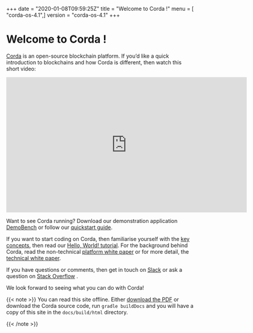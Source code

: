 +++
date = "2020-01-08T09:59:25Z"
title = "Welcome to Corda !"
menu = [ "corda-os-4.1",]
version = "corda-os-4.1"
+++


# Welcome to Corda !
[Corda](https://www.corda.net/) is an open-source blockchain platform. If you’d like a quick introduction to blockchains and how Corda is different, then watch this short video:

<embed>
<iframe src="https://player.vimeo.com/video/205410473" width="640" height="360" frameborder="0" webkitallowfullscreen="true" mozallowfullscreen="true" allowfullscreen="true"></iframe>


</embed>

Want to see Corda running? Download our demonstration application [DemoBench](https://www.corda.net/downloads/) or
            follow our [quickstart guide](quickstart-index.md).

If you want to start coding on Corda, then familiarise yourself with the [key concepts](key-concepts.md), then read
            our [Hello, World! tutorial](hello-world-introduction.md). For the background behind Corda, read the non-technical
            [platform white paper](_static/corda-platform-whitepaper.pdf) or for more detail, the [technical white paper](_static/corda-technical-whitepaper.pdf).

If you have questions or comments, then get in touch on [Slack](https://slack.corda.net/) or ask a question on
            [Stack Overflow](https://stackoverflow.com/questions/tagged/corda) .

We look forward to seeing what you can do with Corda!


{{< note >}}
You can read this site offline. Either [download the PDF](_static/corda-developer-site.pdf) or download the Corda source code, run `gradle buildDocs` and you will have
                a copy of this site in the `docs/build/html` directory.

{{< /note >}}




